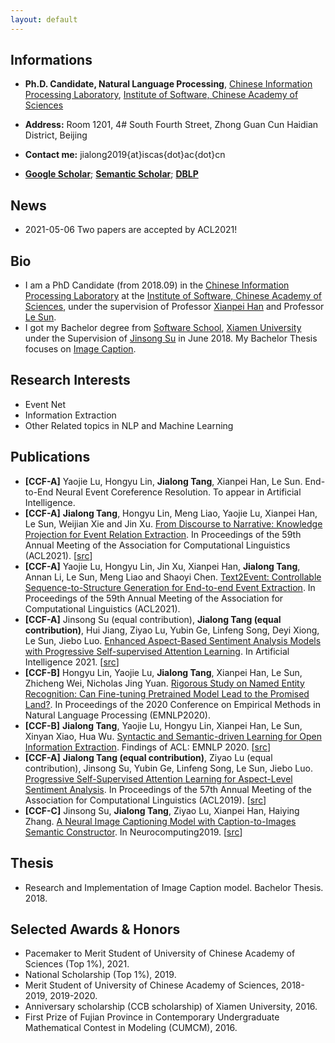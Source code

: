 ```yaml
---
layout: default
---
```

## Informations

*   **Ph.D. Candidate, Natural Language Processing**,
[Chinese Information Processing Laboratory](http://www.icip.org.cn/),
[Institute of Software, Chinese Academy of Sciences](http://www.iscas.ac.cn/)

*   **Address:** Room 1201, 4#  South  Fourth Street, Zhong Guan Cun Haidian District, Beijing

*   **Contact me:** jialong2019{at}iscas{dot}ac{dot}cn

*   **[Google Scholar](https://scholar.google.com/citations?user=J57FNKcAAAAJ)**; **[Semantic Scholar](https://www.semanticscholar.org/author/Jialong-Tang/150164718)**; **[DBLP](https://dblp.org/pid/242/7975.html)**

## News

*   2021-05-06 Two papers are accepted by ACL2021!

## Bio

*   I am a PhD Candidate (from 2018.09) in the [Chinese Information Processing Laboratory](http://www.icip.org.cn/) at the [Institute of Software, Chinese Academy of Sciences](http://www.iscas.ac.cn/), under the supervision of Professor [Xianpei Han](http://www.icip.org.cn/team/hanxianpei/) and Professor [Le Sun](http://www.icip.org.cn/index.php/team/sunle/).
*   I got my Bachelor degree from [Software School](http://software.xmu.edu.cn/), [Xiamen University](https://www.xmu.edu.cn/) under the Supervision of [Jinsong Su](https://cdmc.xmu.edu.cn/info/1010/1054.htm) in June 2018. My Bachelor Thesis focuses on [Image Caption](https://www.sciencedirect.com/science/article/pii/S0925231219311312).

## Research Interests

*   Event Net
*   Information Extraction
*   Other Related topics in NLP and Machine Learning

## Publications

*   **\[CCF-A\]** Yaojie Lu, Hongyu Lin, **Jialong Tang**, Xianpei Han, Le Sun. End-to-End Neural Event Coreference Resolution. To appear in Artificial Intelligence.
*   **\[CCF-A\]** **Jialong Tang**, Hongyu Lin, Meng Liao, Yaojie Lu, Xianpei Han, Le Sun, Weijian Xie and Jin Xu. [From Discourse to Narrative: Knowledge Projection for Event Relation Extraction](https://aclanthology.org/2021.acl-long.60.pdf). In Proceedings of the 59th Annual Meeting of the Association for Computational Linguistics (ACL2021). \[[src](https://github.com/TangJiaLong/Knowledge-Projection-for-ERE)\] 
*   **\[CCF-A\]** Yaojie Lu, Hongyu Lin, Jin Xu, Xianpei Han, **Jialong Tang**, Annan Li, Le Sun, Meng Liao and Shaoyi Chen. [Text2Event: Controllable Sequence-to-Structure Generation for End-to-end Event Extraction](https://aclanthology.org/2021.acl-long.217.pdf). In Proceedings of the 59th Annual Meeting of the Association for Computational Linguistics (ACL2021). 
*   **\[CCF-A\]** Jinsong Su (equal contribution), **Jialong Tang (equal contribution)**, Hui Jiang, Ziyao Lu, Yubin Ge, Linfeng Song, Deyi Xiong, Le Sun, Jiebo Luo. [Enhanced Aspect-Based Sentiment Analysis Models with Progressive Self-supervised Attention Learning](https://www.sciencedirect.com/science/article/pii/S000437022100028X). In Artificial Intelligence 2021. \[[src](https://github.com/TangJiaLong/PSSAttention)\] 
*   **\[CCF-B\]** Hongyu Lin, Yaojie Lu, **Jialong Tang**, Xianpei Han, Le Sun, Zhicheng Wei, Nicholas Jing Yuan. [Rigorous Study on Named Entity Recognition: Can Fine-tuning Pretrained Model Lead to the Promised Land?](https://www.aclweb.org/anthology/2020.emnlp-main.592.pdf). In Proceedings of the 2020 Conference on Empirical Methods in Natural Language Processing (EMNLP2020). 
*   **\[CCF-B\]** **Jialong Tang**, Yaojie Lu, Hongyu Lin, Xianpei Han, Le Sun, Xinyan Xiao, Hua Wu. [Syntactic and Semantic-driven Learning for Open Information Extraction](https://www.aclweb.org/anthology/2020.findings-emnlp.69.pdf). Findings of ACL: EMNLP 2020. \[[src](https://github.com/TangJiaLong/SSD-OpenIE)\] 
*   **\[CCF-A\]** **Jialong Tang (equal contribution)**, Ziyao Lu (equal contribution), Jinsong Su, Yubin Ge, Linfeng Song, Le Sun, Jiebo Luo. [Progressive Self-Supervised Attention Learning for Aspect-Level Sentiment Analysis](https://www.aclweb.org/anthology/P19-1053.pdf). In Proceedings of the 57th Annual Meeting of the Association for Computational Linguistics (ACL2019). \[[src](https://github.com/TangJiaLong/PSSAttention)\] 
*   **\[CCF-C\]** Jinsong Su, **Jialong Tang**, Ziyao Lu, Xianpei Han, Haiying Zhang. [A Neural Image Captioning Model with Caption-to-Images Semantic Constructor](https://www.sciencedirect.com/science/article/pii/S0925231219311312). In Neurocomputing2019. \[[src](https://github.com/TangJiaLong/ICSemanticReConstructor)\] 

## Thesis

*   Research and Implementation of Image Caption model. Bachelor Thesis. 2018.

## Selected Awards & Honors

*   Pacemaker to Merit Student of University of Chinese Academy of Sciences (Top 1%), 2021.
*   National Scholarship (Top 1%), 2019.
*   Merit Student of University of Chinese Academy of Sciences, 2018-2019, 2019-2020.
*   Anniversary scholarship (CCB scholarship) of Xiamen University, 2016.
*   First Prize of Fujian Province in Contemporary Undergraduate Mathematical Contest in Modeling (CUMCM), 2016.
